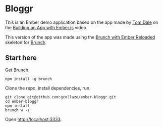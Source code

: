 # Bloggr
This is an Ember demo application based on the app made by [Tom Dale](https://twitter.com/tomdale) on the [Building an App with Ember.js](http://www.youtube.com/watch?v=Ga99hMi7wfY) video.

This version of the app was made using the [Brunch with Ember Reloaded](https://github.com/gcollazo/brunch-with-ember-reloaded) skeleton for [Brunch](http://brunch.io).

## Start here
Get Brunch.

```
npm install -g brunch
```
Clone the repo, install dependencies, run.

```
git clone git@github.com:gcollazo/ember-bloggr.git
cd ember-bloggr
npm install
brunch w -s
```
Open [http://localhost:3333](http://localhost:3333).